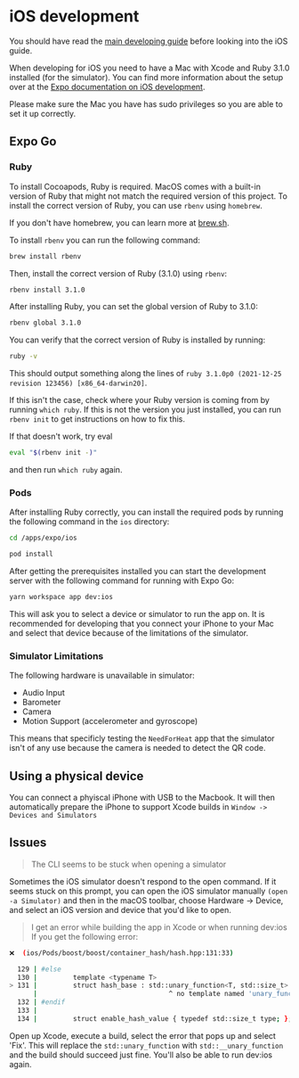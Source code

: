# iOS development
You should have read the [main developing guide](./developing.md) before looking into the iOS guide.

When developing for iOS you need to have a Mac with Xcode and Ruby 3.1.0 installed (for the simulator). You can find more information about the setup over at the [Expo documentation on iOS development](https://docs.expo.io/workflow/ios-simulator/).

Please make sure the Mac you have has sudo privileges so you are able to set it up correctly.

## Expo Go
### Ruby
To install Cocoapods, Ruby is required. MacOS comes with a built-in version of Ruby that might not match the required version of this project. To install the correct version of Ruby, you can use `rbenv` using `homebrew`.

If you don't have homebrew, you can learn more at [brew.sh](https://brew.sh/).

To install `rbenv` you can run the following command:

```bash
brew install rbenv
```

Then, install the correct version of Ruby (3.1.0) using `rbenv`:

```bash
rbenv install 3.1.0
```

After installing Ruby, you can set the global version of Ruby to 3.1.0:

```bash
rbenv global 3.1.0
```

You can verify that the correct version of Ruby is installed by running:

```bash
ruby -v
```

This should output something along the lines of `ruby 3.1.0p0 (2021-12-25 revision 123456) [x86_64-darwin20]`.

If this isn't the case, check where your Ruby version is coming from by running `which ruby`. If this is not the version you just installed, you can run `rbenv init` to get instructions on how to fix this.

If that doesn't work, try eval

```bash
eval "$(rbenv init -)"
```

and then run `which ruby` again.

### Pods
After installing Ruby correctly, you can install the required pods by running the following command in the `ios` directory:

```bash
cd /apps/expo/ios

pod install
```

After getting the prerequisites installed you can start the development server with the following command for running with Expo Go:

```bash
yarn workspace app dev:ios
```

This will ask you to select a device or simulator to run the app on. It is recommended for developing that you connect your iPhone to your Mac and select that device because of the limitations of the simulator.

### Simulator Limitations
The following hardware is unavailable in simulator:

- Audio Input
- Barometer
- Camera
- Motion Support (accelerometer and gyroscope)

This means that specificly testing the `NeedForHeat` app that the simulator isn't of any use because the camera is needed to detect the QR code.

## Using a physical device
You can connect a phyiscal iPhone with USB to the Macbook. It will then automatically prepare the iPhone to support Xcode builds in `Window -> Devices and Simulators`

## Issues

> The CLI seems to be stuck when opening a simulator

Sometimes the iOS simulator doesn't respond to the open command. If it seems stuck on this prompt, you can open the iOS simulator manually `(open -a Simulator)` and then in the macOS toolbar, choose Hardware → Device, and select an iOS version and device that you'd like to open.

> I get an error while building the app in Xcode or when running dev:ios
 If you get the following error:

 ```bash
 ❌  (ios/Pods/boost/boost/container_hash/hash.hpp:131:33)

   129 | #else
   130 |         template <typename T>
 > 131 |         struct hash_base : std::unary_function<T, std::size_t> {};
       |                                 ^ no template named 'unary_function' in namespace 'std'; did you mean '__unary_function'?
   132 | #endif
   133 | 
   134 |         struct enable_hash_value { typedef std::size_t type; };
   ```

Open up Xcode, execute a build, select the error that pops up and select 'Fix'. This will replace the `std::unary_function` with `std::__unary_function` and the build should succeed just fine. You'll also be able to run dev:ios again.
